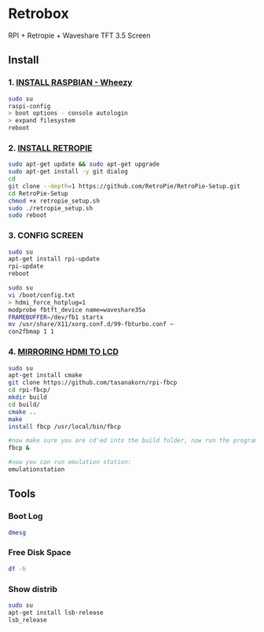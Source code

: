 # Retrobox
RPI + Retropie + Waveshare TFT 3.5 Screen

## Install

### 1. [INSTALL RASPBIAN - Wheezy](https://www.raspberrypi.org/downloads/raspbian/)

```bash
sudo su
raspi-config
> boot options - console autologin
> expand filesystem
reboot
```

### 2. [INSTALL RETROPIE](https://github.com/RetroPie/RetroPie-Setup/wiki/Manual-Installation)

```bash
sudo apt-get update && sudo apt-get upgrade
sudo apt-get install -y git dialog
cd
git clone --depth=1 https://github.com/RetroPie/RetroPie-Setup.git
cd RetroPie-Setup
chmod +x retropie_setup.sh
sudo ./retropie_setup.sh
sudo reboot
```

### 3. CONFIG SCREEN

```bash
sudo su
apt-get install rpi-update
rpi-update
reboot
```

```bash
sudo su
vi /boot/config.txt
> hdmi_force_hotplug=1
modprobe fbtft_device name=waveshare35a
FRAMEBUFFER=/dev/fb1 startx
mv /usr/share/X11/xorg.conf.d/99-fbturbo.conf ~
con2fbmap 1 1
```

### 4. [MIRRORING HDMI TO LCD](http://blog.petrockblock.com/forums/topic/swap-emulationstation-from-hdmi-to-lcd/#post-107972)

```bash
sudo su
apt-get install cmake
git clone https://github.com/tasanakorn/rpi-fbcp
cd rpi-fbcp/
mkdir build
cd build/
cmake ..
make
install fbcp /usr/local/bin/fbcp

#now make sure you are cd'ed into the build folder, now run the program:
fbcp &

#now you can run emulation station:
emulationstation
```

## Tools

### Boot Log

```bash
dmesg
```

### Free Disk Space

```bash
df -h
```

### Show distrib

```bash
sudo su
apt-get install lsb-release 
lsb_release
```
